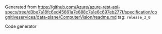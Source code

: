 Generated from https://github.com/Azure/azure-rest-api-specs/tree/d3be7a18fc6ed45661a7e688c7a1e6c697eb277f/specification/cognitiveservices/data-plane/ComputerVision/readme.md tag: `release_3_0`

Code generator 


